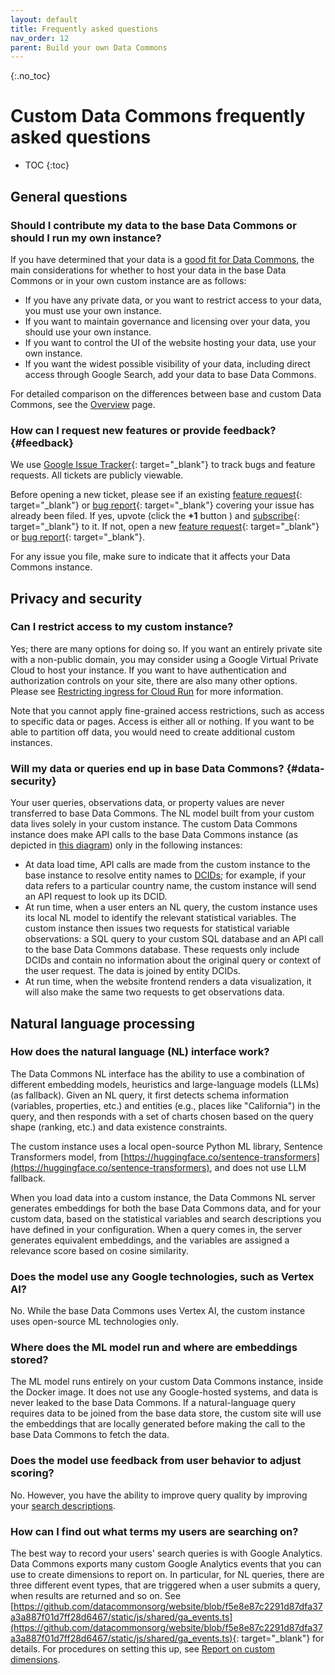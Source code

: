 ```yaml
---
layout: default
title: Frequently asked questions
nav_order: 12
parent: Build your own Data Commons
---
```


{:.no_toc}
# Custom Data Commons frequently asked questions

* TOC
{:toc}

## General questions

### Should I contribute my data to the base Data Commons or should I run my own instance?

If you have determined that your data is a [good fit for Data Commons](https://datacommons.org/faq#fit), the main considerations for whether to host your data in the base Data Commons or in your own custom instance are as follows:
- If you have any private data, or you want to restrict access to your data, you must use your own instance.
- If you want to maintain governance and licensing over your data, you should use your own instance.
- If you want to control the UI of the website hosting your data, use your own instance.
- If you want the widest possible visibility of your data, including direct access through Google Search, add your data to base Data Commons.

For detailed comparison on the differences between base and custom Data Commons, see the [Overview](/custom_dc/index.html#comparison) page.

### How can I request new features or provide feedback? {#feedback}

We use [Google Issue Tracker](https://issuetracker.google.com){: target="_blank"} to track bugs and feature requests. All tickets are publicly viewable.

Before opening a new ticket, please see if an existing [feature request](https://issuetracker.google.com/issues?q=componentid:1659535%2B%20type:feature_request){: target="_blank"} or [bug report](https://issuetracker.google.com/issues?q=componentid:1659535%20type:bug){: target="_blank"} covering your issue has already been filed. If yes, upvote (click the **+1** button ) and [subscribe](https://developers.google.com/issue-tracker/guides/subscribe){: target="_blank"} to it. If not, open a new [feature request](https://issuetracker.google.com/issues/new?component=1659535&template=2053233){: target="_blank"} or [bug report](https://issuetracker.google.com/issues/new?component=1659535&template=2053231){: target="_blank"}.

For any issue you file, make sure to indicate that it affects your Data Commons instance.

## Privacy and security

### Can I restrict access to my custom instance?

Yes; there are many options for doing so. If you want an entirely private site with a non-public domain, you may consider using a Google Virtual Private Cloud to host your instance. If you want to have authentication and authorization controls on your site, there are also many other options. Please see [Restricting ingress for Cloud Run](https://cloud.google.com/run/docs/securing/ingress) for more information. 

Note that you cannot apply fine-grained access restrictions, such as access to specific data or pages. Access is either all or nothing. If you want to be able to partition off data, you would need to create additional custom instances.

### Will my data or queries end up in base Data Commons? {#data-security}

Your user queries, observations data, or property values are never transferred to base Data Commons. The NL model built from your custom data lives solely in your custom instance. The custom Data Commons instance does make API calls to the base Data Commons instance (as depicted in [this diagram](/custom_dc/index.html#system-overview)) only in the following instances:
- At data load time, API calls are made from the custom instance to the base instance to resolve entity names to [DCIDs](/glossary.html#dcid); for example, if your data refers to a particular country name, the custom instance will send an API request to look up its DCID. 
- At run time, when a user enters an NL query, the custom instance uses its local NL model to identify the relevant statistical variables. The custom instance then issues two requests for statistical variable observations: a SQL query to your custom SQL database and an API call to the base Data Commons database. These requests only include DCIDs and contain no information about the original query or context of the user request. The data is joined by entity DCIDs.
- At run time, when the website frontend renders a data visualization, it will also make the same two requests to get observations data. 

## Natural language processing

### How does the natural language (NL) interface work?

The Data Commons NL interface has the ability to use a combination of different embedding models, heuristics and large-language models (LLMs) (as fallback). Given an NL query, it first detects schema information (variables, properties, etc.) and entities (e.g., places like "California") in the query, and then responds with a set of charts chosen based on the query shape (ranking, etc.) and data existence constraints.

The custom instance uses a local open-source Python ML library, Sentence Transformers model, from [https://huggingface.co/sentence-transformers](https://huggingface.co/sentence-transformers), and does not use LLM fallback.

When you load data into a custom instance, the Data Commons NL server generates embeddings for both the base Data Commons data, and for your custom data, based on the statistical variables and search descriptions you have defined in your configuration. When a query comes in, the server generates equivalent embeddings, and the variables are assigned a relevance score based on cosine similarity.

### Does the model use any Google technologies, such as Vertex AI?

No. While the base Data Commons uses Vertex AI, the custom instance uses open-source ML technologies only.

### Where does the ML model run and where are embeddings stored?

The ML model runs entirely on your custom Data Commons instance, inside the Docker image. It does not use any Google-hosted systems, and data is never leaked to the base Data Commons. If a natural-language query requires data to be joined from the base data store, the custom site will use the embeddings that are locally generated before making the call to the base Data Commons to fetch the data.

### Does the model use feedback from user behavior to adjust scoring?

No. However, you have the ability to improve query quality by improving your [search descriptions](/custom_dc/custom_data.html#varparams).

### How can I find out what terms my users are searching on?

The best way to record your users' search queries is with Google Analytics. Data Commons exports many custom Google Analytics events that you can use to create dimensions to report on. In particular, for NL queries, there are three different event types, that are triggered when a user submits a query, when results are returned and so on. See [https://github.com/datacommonsorg/website/blob/f5e8e87c2291d87dfa37a3a887f01d7ff28d6467/static/js/shared/ga_events.ts](https://github.com/datacommonsorg/website/blob/f5e8e87c2291d87dfa37a3a887f01d7ff28d6467/static/js/shared/ga_events.ts){: target="_blank"} for details. For procedures on setting this up, see [Report on custom dimensions](/custom_dc/launch_cloud.html#custom-dimensions).

